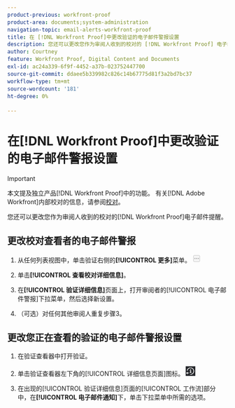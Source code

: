 ```yaml
---
product-previous: workfront-proof
product-area: documents;system-administration
navigation-topic: email-alerts-workfront-proof
title: 在 [!DNL Workfront Proof]中更改验证的电子邮件警报设置
description: 您还可以更改您作为审阅人收到的校对的 [!DNL Workfront Proof] 电子邮件通知。
author: Courtney
feature: Workfront Proof, Digital Content and Documents
exl-id: ac24a339-6f9f-4452-a37b-023752447700
source-git-commit: ddaee5b339982c826c14b67775d81f3a2bd7bc37
workflow-type: tm+mt
source-wordcount: '181'
ht-degree: 0%

---
```


# 在[!DNL Workfront Proof]中更改验证的电子邮件警报设置

>[!IMPORTANT]
>
>本文提及独立产品[!DNL Workfront Proof]中的功能。 有关[!DNL Adobe Workfront]内部校对的信息，请参阅[校对](../../../review-and-approve-work/proofing/proofing.md)。

您还可以更改您作为审阅人收到的校对的[!DNL Workfront Proof]电子邮件提醒。

## 更改校对查看者的电子邮件警报

1. 从任何列表视图中，单击验证右侧的&#x200B;**[!UICONTROL 更多]**&#x200B;菜单。 ![更多菜单](assets/more-button-small.png)

1. 单击&#x200B;**[!UICONTROL 查看校对详细信息]**。
1. 在&#x200B;**[!UICONTROL 验证详细信息]**&#x200B;页面上，打开审阅者的[!UICONTROL 电子邮件警报]下拉菜单，然后选择新设置。
1. （可选）对任何其他审阅人重复步骤3。

## 更改您正在查看的验证的电子邮件警报设置

1. 在验证查看器中打开验证。
1. 单击验证查看器左下角的[!UICONTROL 详细信息页面]图标。 ![Details_page_btn.png](assets/details-page-btn.png)

1. 在出现的[!UICONTROL 验证详细信息]页面的[!UICONTROL 工作流]部分中，在&#x200B;**[!UICONTROL 电子邮件通知]**&#x200B;下，单击下拉菜单中所需的选项。
